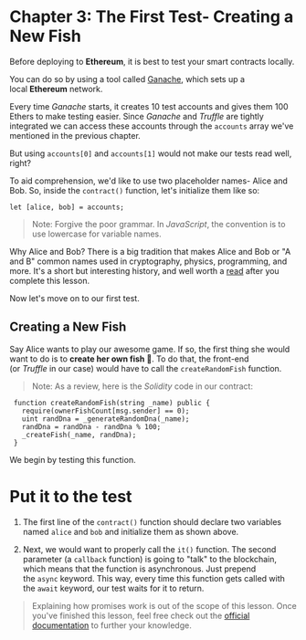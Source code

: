 # Chapter 3: The First Test- Creating a New Fish

Before deploying to **Ethereum**, it is best to test your smart contracts locally.

You can do so by using a tool called [Ganache](https://truffleframework.com/ganache), which sets up a local **Ethereum** network.

Every time _Ganache_ starts, it creates 10 test accounts and gives them 100 Ethers to make testing easier. Since _Ganache_ and _Truffle_ are tightly integrated we can access these accounts through the `accounts` array we've mentioned in the previous chapter.

But using `accounts[0]` and `accounts[1]` would not make our tests read well, right?

To aid comprehension, we'd like to use two placeholder names- Alice and Bob. So, inside the `contract()` function, let's initialize them like so:

```
let [alice, bob] = accounts;
```

> Note: Forgive the poor grammar. In _JavaScript_, the convention is to use lowercase for variable names.

Why Alice and Bob? There is a big tradition that makes Alice and Bob or "A and B" common names used in cryptography, physics, programming, and more. It's a short but interesting history, and well worth a [read](http://cryptocouple.com/) after you complete this lesson.

Now let's move on to our first test.

## Creating a New Fish

Say Alice wants to play our awesome game. If so, the first thing she would want to do is to **create her own fish 🐠**. To do that, the front-end (or _Truffle_ in our case) would have to call the `createRandomFish` function.

> Note: As a review, here is the _Solidity_ code in our contract:

```
 function createRandomFish(string _name) public {
   require(ownerFishCount[msg.sender] == 0);
   uint randDna = _generateRandomDna(_name);
   randDna = randDna - randDna % 100;
   _createFish(_name, randDna);
 }
```

We begin by testing this function.

# Put it to the test

1. The first line of the `contract()` function should declare two variables named `alice` and `bob` and initialize them as shown above.
    
2. Next, we would want to properly call the `it()` function. The second parameter (a `callback` function) is going to "talk" to the blockchain, which means that the function is asynchronous. Just prepend the `async` keyword. This way, every time this function gets called with the `await` keyword, our test waits for it to return.
    

> Explaining how promises work is out of the scope of this lesson. Once you've finished this lesson, feel free check out the [official documentation](https://developer.mozilla.org/en-US/docs/Web/JavaScript/Reference/Global_Objects/Promise) to further your knowledge.
